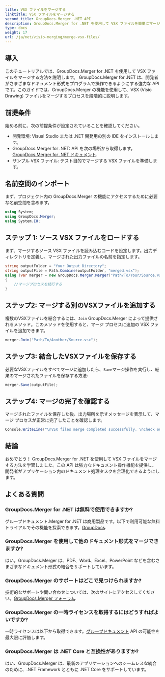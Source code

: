 ```yaml
---
title: VSX ファイルをマージする
linktitle: VSX ファイルをマージする
second_title: GroupDocs.Merger .NET API
description: GroupDocs.Merger for .NET を使用して VSX ファイルを簡単にマージする方法を学びます。この包括的なガイドにより、ドキュメントの操作タスクが簡素化されます。
type: docs
weight: 17
url: /ja/net/visio-merging/merge-vsx-files/
---
```

## 導入
このチュートリアルでは、GroupDocs.Merger for .NET を使用して VSX ファイルをマージする方法を説明します。 GroupDocs.Merger for .NET は、開発者がさまざまなドキュメント形式をプログラムで操作できるようにする強力な API です。このガイドでは、GroupDocs.Merger の機能を使用して、VSX (Visio Drawing) ファイルをマージするプロセスを段階的に説明します。
## 前提条件
始める前に、次の前提条件が設定されていることを確認してください。
- 開発環境: Visual Studio または .NET 開発用の別の IDE をインストールします。
-  GroupDocs.Merger for .NET: API を次の場所から取得します。[GroupDocs.Merger for .NET ドキュメント](https://reference.groupdocs.com/merger/net/).
- サンプル VSX ファイル: テスト目的でマージする VSX ファイルを準備します。

## 名前空間のインポート
まず、プロジェクト内の GroupDocs.Merger の機能にアクセスするために必要な名前空間を含めます。
```csharp
using System; 
using GroupDocs.Merger;
using System.IO;
```
## ステップ 1: ソース VSX ファイルをロードする
まず、マージするソース VSX ファイルを読み込むコードを設定します。出力ディレクトリを定義し、マージされた出力ファイルの名前を指定します。
```csharp
string outputFolder = "Your Output Directory";
string outputFile = Path.Combine(outputFolder, "merged.vsx");
using (var merger = new GroupDocs.Merger.Merger("Path/To/Your/Source.vsx"))
{
    //マージプロセスを続行する
}
```
## ステップ2: マージする別のVSXファイルを追加する
複数のVSXファイルを結合するには、`Join` GroupDocs.Merger によって提供されるメソッド。このメソッドを使用すると、マージ プロセスに追加の VSX ファイルを追加できます。
```csharp
merger.Join("Path/To/Another/Source.vsx");
```
## ステップ3: 結合したVSXファイルを保存する
必要なVSXファイルをすべてマージに追加したら、`Save`マージ操作を実行し、結果のマージされたファイルを保存する方法:
```csharp
merger.Save(outputFile);
```
## ステップ4: マージの完了を確認する
マージされたファイルを保存した後、出力場所を示すメッセージを表示して、マージ プロセスが正常に完了したことを確認します。
```csharp
Console.WriteLine("\nVSX files merge completed successfully. \nCheck output in {0}", outputFolder);
```

## 結論
おめでとう！ GroupDocs.Merger for .NET を使用して VSX ファイルをマージする方法を学習しました。この API は強力なドキュメント操作機能を提供し、開発者がアプリケーション内のドキュメント処理タスクを合理化できるようにします。

## よくある質問
### GroupDocs.Merger for .NET は無料で使用できますか?
 グループドキュメント.Merger for .NET は商用製品です。以下で利用可能な無料トライアルでその機能を探索できます。[GroupDocs](https://releases.groupdocs.com/).
### GroupDocs.Merger を使用して他のドキュメント形式をマージできますか?
はい。GroupDocs.Merger は、PDF、Word、Excel、PowerPoint などを含むさまざまなドキュメント形式の結合をサポートしています。
### GroupDocs.Merger のサポートはどこで見つけられますか?
技術的なサポートや問い合わせについては、次のサイトにアクセスしてください。[GroupDocs.Merger フォーラム](https://forum.groupdocs.com/c/merger/32).
### GroupDocs.Merger の一時ライセンスを取得するにはどうすればよいですか?
一時ライセンスは以下から取得できます。[グループドキュメント](https://purchase.groupdocs.com/temporary-license/) API の可能性を最大限に評価します。
### GroupDocs.Merger は .NET Core と互換性がありますか?
はい、GroupDocs.Merger は、最新のアプリケーションへのシームレスな統合のために、.NET Framework とともに .NET Core をサポートしています。